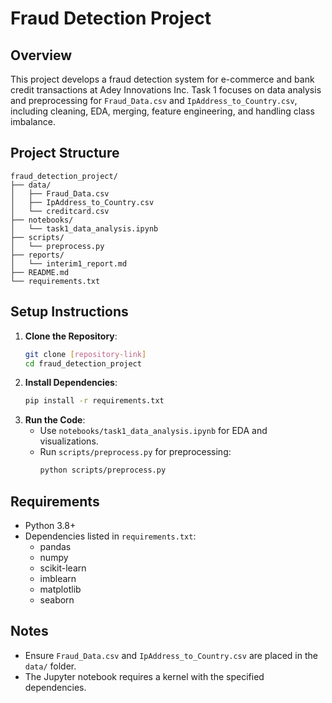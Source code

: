 # Fraud Detection Project

## Overview
This project develops a fraud detection system for e-commerce and bank credit transactions at Adey Innovations Inc. Task 1 focuses on data analysis and preprocessing for `Fraud_Data.csv` and `IpAddress_to_Country.csv`, including cleaning, EDA, merging, feature engineering, and handling class imbalance.

## Project Structure
```
fraud_detection_project/
├── data/
│   ├── Fraud_Data.csv
│   ├── IpAddress_to_Country.csv
│   └── creditcard.csv
├── notebooks/
│   └── task1_data_analysis.ipynb
├── scripts/
│   └── preprocess.py
├── reports/
│   └── interim1_report.md
├── README.md
└── requirements.txt
```

## Setup Instructions
1. **Clone the Repository**:
   ```bash
   git clone [repository-link]
   cd fraud_detection_project
   ```
2. **Install Dependencies**:
   ```bash
   pip install -r requirements.txt
   ```
3. **Run the Code**:
   - Use `notebooks/task1_data_analysis.ipynb` for EDA and visualizations.
   - Run `scripts/preprocess.py` for preprocessing:
     ```bash
     python scripts/preprocess.py
     ```

## Requirements
- Python 3.8+
- Dependencies listed in `requirements.txt`:
  - pandas
  - numpy
  - scikit-learn
  - imblearn
  - matplotlib
  - seaborn

## Notes
- Ensure `Fraud_Data.csv` and `IpAddress_to_Country.csv` are placed in the `data/` folder.
- The Jupyter notebook requires a kernel with the specified dependencies.
